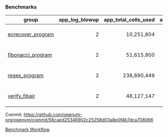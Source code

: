 ### Benchmarks
| group | app_log_blowup | app_total_cells_used | app_total_cycles | app_total_proof_time_ms | leaf_log_blowup | leaf_total_cells_used | leaf_total_cycles | leaf_total_proof_time_ms | max_segment_length | instance | alloc |
|---|---|---|---|---|---|---|---|---|---|---|---|
| [ ecrecover_program ](https://github.com/openvm-org/openvm/blob/benchmark-results/benchmarks/individual/ecrecover-56caed25346902c25258d03a8e0f4b7dca708066.md) | <div style='text-align: right'> 2 </div>  | <div style='text-align: right'> 10,251,804 </div>  | <div style='text-align: right'> 195,066 </div>  | <span style='color: red'>(+6.0 [+0.3%])</span><div style='text-align: right'> 1,883.0 </div>  | <div style='text-align: right'> - </div>  | <div style='text-align: right'> - </div>  | <div style='text-align: right'> - </div>  | <div style='text-align: right'> - </div>  | 1048476 | 64cpu-linux-arm64 | mimalloc |
| [ fibonacci_program ](https://github.com/openvm-org/openvm/blob/benchmark-results/benchmarks/individual/fibonacci-56caed25346902c25258d03a8e0f4b7dca708066.md) | <div style='text-align: right'> 2 </div>  | <div style='text-align: right'> 51,615,800 </div>  | <div style='text-align: right'> 3,000,274 </div>  | <span style='color: red'>(+4.0 [+0.1%])</span><div style='text-align: right'> 5,532.0 </div>  | <div style='text-align: right'> 2 </div>  | <span style='color: green'>(-610 [-0.0%])</span><div style='text-align: right'> 144,218,703 </div>  | <span style='color: green'>(-80 [-0.0%])</span><div style='text-align: right'> 7,037,634 </div>  | <span style='color: green'>(-66.0 [-0.4%])</span><div style='text-align: right'> 14,685.0 </div>  | 1048476 | 64cpu-linux-arm64 | mimalloc |
| [ regex_program ](https://github.com/openvm-org/openvm/blob/benchmark-results/benchmarks/individual/regex-56caed25346902c25258d03a8e0f4b7dca708066.md) | <div style='text-align: right'> 2 </div>  | <div style='text-align: right'> 238,890,449 </div>  | <div style='text-align: right'> 8,381,808 </div>  | <span style='color: red'>(+175.0 [+1.0%])</span><div style='text-align: right'> 17,663.0 </div>  | <div style='text-align: right'> 2 </div>  | <div style='text-align: right'> 315,463,827 </div>  | <div style='text-align: right'> 14,646,880 </div>  | <span style='color: red'>(+32.0 [+0.1%])</span><div style='text-align: right'> 29,643.0 </div>  | 1048476 | 64cpu-linux-arm64 | mimalloc |
| [ verify_fibair ](https://github.com/openvm-org/openvm/blob/benchmark-results/benchmarks/individual/verify_fibair-56caed25346902c25258d03a8e0f4b7dca708066.md) | <div style='text-align: right'> 2 </div>  | <div style='text-align: right'> 48,127,147 </div>  | <div style='text-align: right'> 397,164 </div>  | <span style='color: green'>(-1.0 [-0.0%])</span><div style='text-align: right'> 3,174.0 </div>  | <div style='text-align: right'> - </div>  | <div style='text-align: right'> - </div>  | <div style='text-align: right'> - </div>  | <div style='text-align: right'> - </div>  | 1048476 | 64cpu-linux-arm64 | mimalloc |


Commit: https://github.com/openvm-org/openvm/commit/56caed25346902c25258d03a8e0f4b7dca708066

[Benchmark Workflow](https://github.com/openvm-org/openvm/actions/runs/12402593839)
